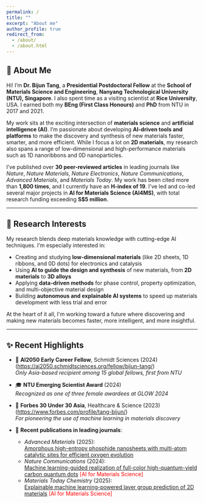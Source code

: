 ```yaml
---
permalink: /
title: ""
excerpt: "About me"
author_profile: true
redirect_from:
  - /about/
  - /about.html
---
```


## 👋 About Me

Hi! I’m **Dr. Bijun Tang**, a **Presidential Postdoctoral Fellow** at the **School of Materials Science and Engineering**, **Nanyang Technological University (NTU), Singapore**. I also spent time as a visiting scientist at **Rice University**, USA. I earned both my **BEng (First Class Honours)** and **PhD** from NTU in 2017 and 2021.

My work sits at the exciting intersection of **materials science** and **artificial intelligence (AI)**. I’m passionate about developing **AI-driven tools and platforms** to make the discovery and synthesis of new materials faster, smarter, and more efficient. While I focus a lot on **2D materials**, my research also spans a range of low-dimensional and high-performance materials such as 1D nanoribbons and 0D nanoparticles.

I’ve published over **30 peer-reviewed articles** in leading journals like *Nature*, *Nature Materials*, *Nature Electronics*, *Nature Communications*, *Advanced Materials*, and *Materials Today*. My work has been cited more than **1,800 times**, and I currently have an **H-index of 19**. I've led and co-led several major projects in **AI for Materials Science (AI4MS)**, with total research funding exceeding **S$5 million**.

---

## 🔬 Research Interests

My research blends deep materials knowledge with cutting-edge AI techniques. I'm especially interested in:

- Creating and studying **low-dimensional materials** (like 2D sheets, 1D ribbons, and 0D dots) for electronics and catalysis  
- Using **AI to guide the design and synthesis** of new materials, from **2D materials** to **3D alloys**  
- Applying **data-driven methods** for phase control, property optimization, and multi-objective material design  
- Building **autonomous and explainable AI systems** to speed up materials development with less trial and error

At the heart of it all, I'm working toward a future where discovering and making new materials becomes faster, more intelligent, and more insightful.

---

## ✨ Recent Highlights

- 🏅 **AI2050 Early Career Fellow**, Schmidt Sciences (2024)(https://ai2050.schmidtsciences.org/fellow/bijun-tang/)  
  *Only Asia-based recipient among 15 global fellows, first from NTU*

- 🎓 **NTU Emerging Scientist Award** (2024)  
  *Recognized as one of three female awardees at GLOW 2024*

- 📣 **Forbes 30 Under 30 Asia**, Healthcare & Science (2023)(https://www.forbes.com/profile/tang-bijun/)  
  *For pioneering the use of machine learning in materials discovery*

- 📄 **Recent publications in leading journals**:  
  - *Advanced Materials* (2025):  
    [Amorphous high-entropy phosphide nanosheets with multi-atom catalytic sites for efficient oxygen evolution](https://doi.org/10.1002/adma.202410295)  
  - *Nature Communications* (2024):  
    [Machine learning-guided realization of full-color high-quantum-yield carbon quantum dots](https://doi.org/10.1038/s41467-024-49172-6) <span style="color:red">[AI for Materials Science]</span>  
  - *Materials Today Chemistry* (2025):  
    [Explainable machine learning-powered layer group prediction of 2D materials](https://doi.org/10.1016/j.mtchem.2025.102567) <span style="color:red">[AI for Materials Science]</span>  
